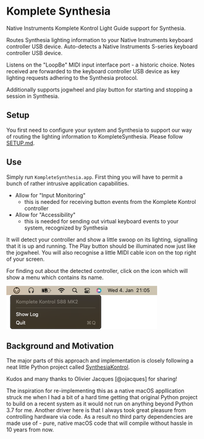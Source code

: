 # Komplete Synthesia

Native Instruments Komplete Kontrol Light Guide support for Synthesia.

Routes Synthesia lighting information to your Native Instruments keyboard controller USB device. Auto-detects a Native Instruments S-series keyboard controller USB device.

Listens on the "LoopBe" MIDI input interface port - a historic choice. Notes received are forwarded to the keyboard controller USB device as key lighting requests adhering to the Synthesia protocol.

Additionally supports jogwheel and play button for starting and stopping a session in Synthesia.

## Setup

You first need to configure your system and Synthesia to support our way of routing the lighting information to KompleteSynthesia. Please follow [SETUP.md](SETUP.md).

## Use

Simply run `KompleteSynthesia.app`. First thing you will have to permit a bunch of rather intrusive application capabilities.
- Allow for "Input Monitoring"
  - this is needed for receiving button events from the Komplete Kontrol controller
- Allow for "Accessibility"
  - this is needed for sending out virtual keyboard events to your system, recognized by Synthesia

It will detect your controller and show a little swoop on its lighting, signalling that it is up and running. The Play button should be illuminated now just like the jogwheel. You will also recognise a little MIDI cable icon on the top right of your screen.

For finding out about the detected controller, click on the icon which will show a menu which contains its name.

![Komplete Synthesia](site/images/KompleteSynthesia.png)

## Background and Motivation

The major parts of this approach and implementation is closely following a neat little Python project called [SynthesiaKontrol](https://github.com/ojacques/SynthesiaKontrol).

Kudos and many thanks to Olivier Jacques [@ojacques] for sharing!

The inspiration for re-implementing this as a native macOS appllication struck me when I had a bit of a hard time getting that original Python project to build on a recent system as it would not run on anything beyond Python 3.7 for me. Another driver here is that I always took great pleasure from controlling hardware via code. As a result no third party dependencies are made use of - pure, native macOS code that will compile without hassle in 10 years from now.
